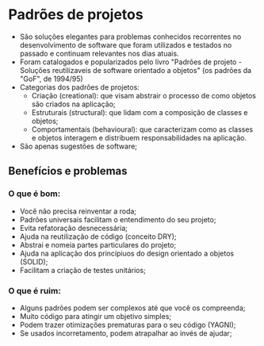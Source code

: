 # Padrões de projetos

- São soluções elegantes para problemas conhecidos recorrentes no desenvolvimento de software que foram utilizados e testados no passado e continuam relevantes nos dias atuais.
- Foram catalogados e popularizados pelo livro "Padrões de projeto - Soluções reutilizaveis de software orientado a objetos" (os padrões da "GoF", de 1994/95)
- Categorias dos padrões de projetos:
  - Criação (creational): que visam abstrair o processo de como objetos são criados na aplicação;
  - Estruturais (structural): que lidam com a composição de classes e objetos;
  - Comportamentais (behavioural): que caracterizam como as classes e objetos interagem e distribuem responsabilidades na aplicação.
- São apenas sugestões de software;

## Benefícios e problemas

### O que é bom:

- Você não precisa reinventar a roda;
- Padrões universais facilitam o entendimento do seu projeto;
- Evita refatoração desnecessária;
- Ajuda na reutilização de código (conceito DRY);
- Abstrai e nomeia partes particulares do projeto;
- Ajuda na aplicação dos princípiuos do design orientado a objetos (SOLID);
- Facilitam a criação de testes unitários;

### O que é ruim:

- Alguns padrões podem ser complexos até que você os compreenda;
- Muito código para atingir um objetivo simples;
- Podem trazer otimizações prematuras para o seu código (YAGNI);
- Se usados incorretamento, podem atrapalhar ao invés de ajudar;